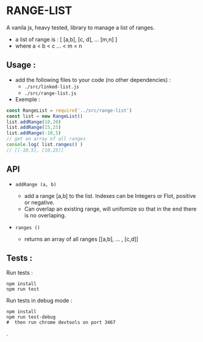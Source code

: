 # RANGE-LIST

A vanila js, heavy tested, library to manage a list of ranges.
* a list of range is : [ [a,b], [c, d], ... [m,n] ]
* where a < b < c ... < m < n

## Usage :
* add the following files to your code (no other dependencies) :
  * `./src/linked-list.js`
  * `./src/range-list.js`
* Exemple :
``` javascript
const RangeList = require('../src/range-list')
const list = new RangeList()
list.addRange(10,20)
list.addRange(15,25)
list.addRange(-10,5)
// get an array of all ranges
console.log( list.ranges() )
// [[-10,5], [10,25]]
```

## API

* `addRange (a, b)`
  * add a range [a,b] to the list. Indexes can be Integers or Flot, positive or negative.
  * Can overlap an existing range, will unifomize so that in the end there is no overlaping.

* `ranges ()`
  * returns an array of all ranges [[a,b], ... , [c,d]]


## Tests :
Run tests :
```
npm install
npm run test
````

Run tests in debug mode :
```
npm install
npm run test-debug
#  then run chrome devtools on port 3467
````
.
